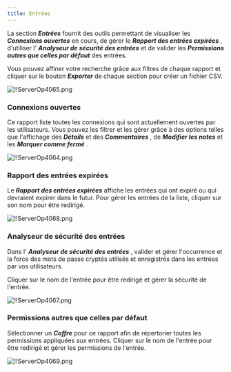 ```yaml
---
title: Entrées
---
```

La section ***Entrées*** fournit des outils permettant de visualiser les ***Connexions ouvertes*** en cours, de gérer le ***Rapport des entrées expirées*** , d'utiliser l' ***Analyseur de sécurité des entrées*** et de valider les ***Permissions autres que celles par défaut*** des entrées.  

Vous pouvez affiner votre recherche grâce aux filtres de chaque rapport et cliquer sur le bouton ***Exporter*** de chaque section pour créer un fichier CSV.  

![!!ServerOp4065.png](https://webdevolutions.azureedge.net/docs/fr/server/ServerOp4065.png) 

### Connexions ouvertes 

Ce rapport liste toutes les connexions qui sont actuellement ouvertes par les utilisateurs. Vous pouvez les filtrer et les gérer grâce à des options telles que l'affichage des ***Détails*** et des ***Commentaires*** , de ***Modifier les notes*** et les ***Marquer comme fermé*** .  

![!!ServerOp4064.png](https://webdevolutions.azureedge.net/docs/fr/server/ServerOp4064.png) 

### Rapport des entrées expirées 

Le ***Rapport des entrées expirées*** affiche les entrées qui ont expiré ou qui devraient expirer dans le futur. Pour gérer les entrées de la liste, cliquer sur son nom pour être redirigé. 

![!!ServerOp4068.png](https://webdevolutions.azureedge.net/docs/fr/server/ServerOp4068.png) 

### Analyseur de sécurité des entrées 

Dans l' ***Analyseur de sécurité des entrées*** , valider et gérer l'occurrence et la force des mots de passe cryptés utilisés et enregistrés dans les entrées par vos utilisateurs.  

Cliquer sur le nom de l'entrée pour être redirigé et gérer la sécurité de l'entrée. 

![!!ServerOp4067.png](https://webdevolutions.azureedge.net/docs/fr/server/ServerOp4067.png) 

### Permissions autres que celles par défaut 

Sélectionner un ***Coffre*** pour ce rapport afin de répertorier toutes les permissions appliquées aux entrées. Cliquer sur le nom de l'entrée pour être redirigé et gérer les permissions de l'entrée. 

![!!ServerOp4069.png](https://webdevolutions.azureedge.net/docs/fr/server/ServerOp4069.png) 

